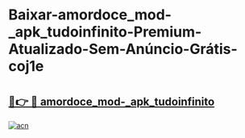 # Baixar-amordoce_mod-_apk_tudoinfinito-Premium-Atualizado-Sem-Anúncio-Grátis-coj1e

# <h2><a href="https://el3kq6.esa.edu.pl?src=amordoce_mod-_apk_tudoinfinito&ref=coj1e">🔗👉 🔴 amordoce_mod-_apk_tudoinfinito</a></h2>

[![acn](https://github.com/user-attachments/assets/0f9c940e-d8b0-45ae-aac7-cd30a18b3e1c)](https://el3kq6.esa.edu.pl?src=amordoce_mod-_apk_tudoinfinito&ref=coj1e)

